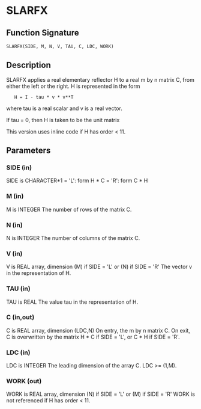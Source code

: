 # SLARFX

## Function Signature

```fortran
SLARFX(SIDE, M, N, V, TAU, C, LDC, WORK)
```

## Description


 SLARFX applies a real elementary reflector H to a real m by n
 matrix C, from either the left or the right. H is represented in the
 form

       H = I - tau * v * v**T

 where tau is a real scalar and v is a real vector.

 If tau = 0, then H is taken to be the unit matrix

 This version uses inline code if H has order < 11.

## Parameters

### SIDE (in)

SIDE is CHARACTER*1 = 'L': form H * C = 'R': form C * H

### M (in)

M is INTEGER The number of rows of the matrix C.

### N (in)

N is INTEGER The number of columns of the matrix C.

### V (in)

V is REAL array, dimension (M) if SIDE = 'L' or (N) if SIDE = 'R' The vector v in the representation of H.

### TAU (in)

TAU is REAL The value tau in the representation of H.

### C (in,out)

C is REAL array, dimension (LDC,N) On entry, the m by n matrix C. On exit, C is overwritten by the matrix H * C if SIDE = 'L', or C * H if SIDE = 'R'.

### LDC (in)

LDC is INTEGER The leading dimension of the array C. LDC >= (1,M).

### WORK (out)

WORK is REAL array, dimension (N) if SIDE = 'L' or (M) if SIDE = 'R' WORK is not referenced if H has order < 11.

